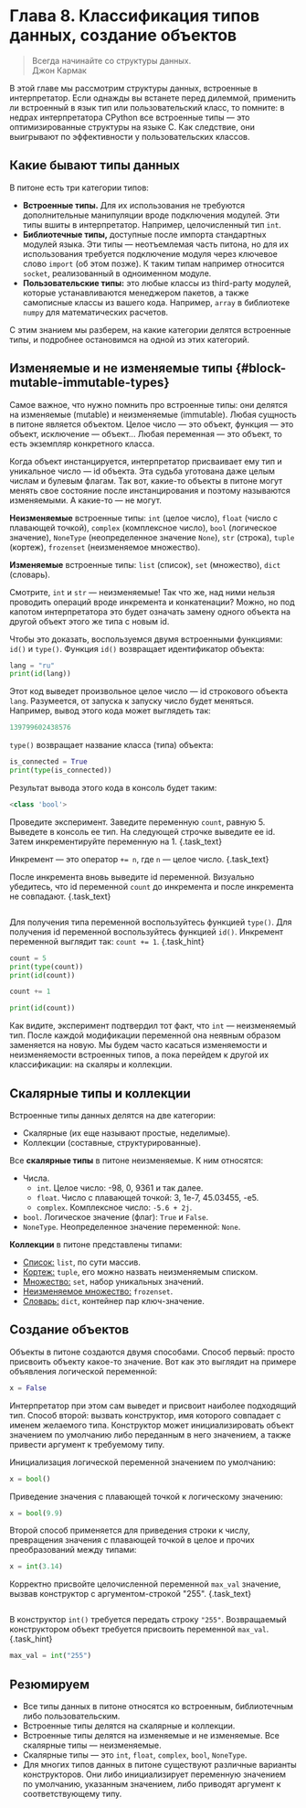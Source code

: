 # Глава 8. Классификация типов данных, создание объектов
> Всегда начинайте со структуры данных.  
Джон Кармак

В этой главе мы рассмотрим структуры данных, встроенные в интерпретатор. Если однажды вы встанете перед дилеммой, применить ли встроенный в язык тип или пользовательский класс, то помните: в недрах интерпретатора CPython все встроенные типы — это оптимизированные структуры на языке C. Как следствие, они выигрывают по эффективности у пользовательских классов.

## Какие бывают типы данных
В питоне есть три категории типов:
- **Встроенные типы.** Для их использования не требуются дополнительные манипуляции вроде подключения модулей. Эти типы вшиты в интерпретатор. Например, целочисленный тип `int`.
- **Библиотечные типы,** доступные после импорта стандартных модулей языка. Эти типы — неотъемлемая часть питона, но для их использования требуется подключение модуля через ключевое слово `import` (об этом позже). К таким типам например относится `socket`, реализованный в одноименном модуле.
- **Пользовательские типы:** это любые классы из third-party модулей, которые устанавливаются менеджером пакетов, а также самописные классы из вашего кода. Например, `array` в библиотеке `numpy` для математических расчетов.

С этим знанием мы разберем, на какие категории делятся встроенные типы, и подробнее остановимся на одной из этих категорий.

## Изменяемые и не изменяемые типы {#block-mutable-immutable-types}
Самое важное, что нужно помнить про встроенные типы: они делятся на изменяемые (mutable) и неизменяемые (immutable). Любая сущность в питоне является объектом. Целое число — это объект, функция — это объект, исключение — объект... Любая переменная — это объект, то есть экземпляр конкретного класса. 

Когда объект инстанцируется, интерпретатор присваивает ему тип и уникальное число — id объекта. Эта судьба уготована даже целым числам и булевым флагам. Так вот, какие-то объекты в питоне могут менять свое состояние после инстанцирования и поэтому называются изменяемыми. А какие-то — не могут.

**Неизменяемые** встроенные типы: `int` (целое число), `float` (число с плавающей точкой), `complex` (комплексное число), `bool` (логическое значение), `NoneType` (неопределенное значение `None`), `str` (строка), `tuple` (кортеж), `frozenset` (неизменяемое множество).

**Изменяемые** встроенные типы: `list` (список), `set` (множество), `dict` (словарь).

Смотрите, `int` и `str` — неизменяемые! Так что же, над ними нельзя проводить операций вроде инкремента и конкатенации? Можно, но под капотом интерпретатора это будет означать замену одного объекта на другой объект этого же типа с новым id.

Чтобы это доказать, воспользуемся двумя встроенными функциями: `id()` и `type()`.
Функция `id()` возвращает идентификатор объекта:

```python {.example_for_playground}
lang = "ru"
print(id(lang))
```

Этот код выведет произвольное целое число — id строкового объекта `lang`. Разумеется, от запуска к запуску число будет меняться. Например, вывод этого кода может выглядеть так:

```python
139799602438576
```

`type()` возвращает название класса (типа) объекта:

```python {.example_for_playground}
is_connected = True
print(type(is_connected))
```

Результат вывода этого кода в консоль будет таким:

```python
<class 'bool'>
```

Проведите эксперимент. Заведите переменную `count`, равную 5. Выведете в консоль ее тип. На следующей строчке выведите ее id. Затем инкрементируйте переменную на 1. {.task_text}

Инкремент — это оператор `+= n`, где `n` — целое число. {.task_text}

После инкремента вновь выведите id переменной. Визуально убедитесь, что id переменной `count` до инкремента и после инкремента не совпадают. {.task_text}

```python {.task_source #python_chapter_0080_task_0010}
```
Для получения типа переменной воспользуйтесь функцией `type()`. Для получения id переменной воспользуйтесь функцией `id()`. Инкремент переменной выглядит так: `count += 1`. {.task_hint}
```python {.task_answer}
count = 5
print(type(count))
print(id(count))

count += 1

print(id(count))
```


Как видите, эксперимент подтвердил тот факт, что `int` — неизменяемый тип. После каждой модификации переменной она неявным образом заменяется на новую. Мы будем часто касаться изменяемости и неизменяемости встроенных типов, а пока перейдем к другой их классификации: на скаляры и коллекции.

## Скалярные типы и коллекции
Встроенные типы данных делятся на две категории: 
- Скалярные (их еще называют простые, неделимые).
- Коллекции (составные, структурированные).

Все **скалярные типы** в питоне неизменяемые. К ним относятся:
- Числа.
    - `int`. Целое число: -98, 0, 9361 и так далее.
    - `float`. Число с плавающей точкой: 3, 1e-7, 45.03455, -e5.
    - `complex`. Комплексное число: `-5.6 + 2j`.
- `bool`. Логическое значение (флаг): `True` и `False`.
- `NoneType`. Неопределенное значение переменной: `None`.

**Коллекции** в питоне представлены типами:
- [Список:](/courses/python/chapters/python_chapter_0110/) `list`, по сути массив.
- [Кортеж:](/courses/python/chapters/python_chapter_0120/) `tuple`, его можно назвать неизменяемым списком.
- [Множество:](/courses/python/chapters/python_chapter_0140#block-sets) `set`, набор уникальных значений.
- [Неизменяемое множество:](/courses/python/chapters/python_chapter_0140#block-frozensets) `frozenset`.
- [Словарь:](/courses/python/chapters/python_chapter_0150/) `dict`, контейнер пар ключ-значение.

## Создание объектов
Объекты в питоне создаются двумя способами. Способ первый: просто присвоить объекту какое-то значение. Вот как это выглядит на примере объявления логической переменной:

```python
x = False
```

Интерпретатор при этом сам выведет и присвоит наиболее подходящий тип. Способ второй: вызвать конструктор, имя которого совпадает с именем желаемого типа. Конструктор может инициализировать объект значением по умолчанию либо переданным в него значением, а также привести аргумент к требуемому типу. 

Инициализация логической переменной значением по умолчанию:

```python
x = bool()
```

Приведение значения с плавающей точкой к логическому значению:

```python
x = bool(9.9)
```

Второй способ применяется для приведения строки к числу, превращения значения с плавающей точкой в целое и прочих преобразований между типами:

```python
x = int(3.14)
```

Корректно присвойте целочисленной переменной `max_val` значение, вызвав конструктор с аргументом-строкой "255". {.task_text}

```python {.task_source #python_chapter_0080_task_0020}
```
В конструктор `int()` требуется передать строку `"255"`. Возвращаемый конструктором объект требуется присвоить переменной `max_val`. {.task_hint}
```python {.task_answer}
max_val = int("255")
```

## Резюмируем
- Все типы данных в питоне относятся ко встроенным, библиотечным либо пользовательским.
- Встроенные типы делятся на скалярные и коллекции.
- Встроенные типы делятся на изменяемые и не изменяемые. Все скалярные типы — неизменяемые.
- Скалярные типы — это `int`, `float`, `complex`, `bool`, `NoneType`.
- Для многих типов данных в питоне существуют различные варианты конструкторов. Они либо инициализирует переменную значением по умолчанию, указанным значением, либо приводят аргумент к соответствующему типу.
